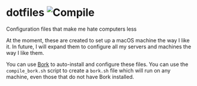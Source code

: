 # dotfiles ![Compile](https://github.com/skylarmacdonald/dotfiles/workflows/Compile/badge.svg)

Configuration files that make me hate computers less

At the moment, these are created to set up a macOS machine the way I like it. In future, I will expand them to configure all my servers and machines the way I like them.

You can use [Bork](https://github.com/skylarmacdonald/bork) to auto-install and configure these files. You can use the `compile_bork.sh` script to create a `bork.sh` file which will run on any machine, even those that do not have Bork installed.
